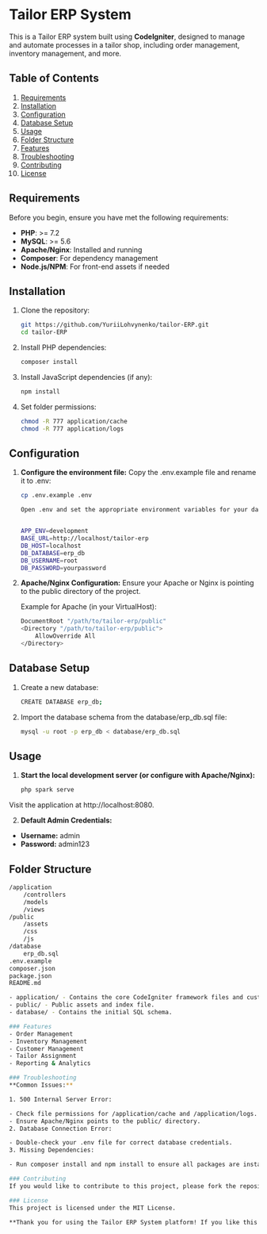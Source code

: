 # Tailor ERP System

This is a Tailor ERP system built using **CodeIgniter**, designed to manage and automate processes in a tailor shop, including order management, inventory management, and more.

## Table of Contents
1. [Requirements](#requirements)
2. [Installation](#installation)
3. [Configuration](#configuration)
4. [Database Setup](#database-setup)
5. [Usage](#usage)
6. [Folder Structure](#folder-structure)
7. [Features](#features)
8. [Troubleshooting](#troubleshooting)
9. [Contributing](#contributing)
10. [License](#license)

## Requirements

Before you begin, ensure you have met the following requirements:
- **PHP**: >= 7.2
- **MySQL**: >= 5.6
- **Apache/Nginx**: Installed and running
- **Composer**: For dependency management
- **Node.js/NPM**: For front-end assets if needed

## Installation

1. Clone the repository:
   ```bash
   git https://github.com/YuriiLohvynenko/tailor-ERP.git
   cd tailor-ERP


2. Install PHP dependencies:
   ```bash
   composer install

3. Install JavaScript dependencies (if any):
   ```bash
   npm install

4. Set folder permissions:
   ```bash
   chmod -R 777 application/cache
   chmod -R 777 application/logs

## Configuration

1. **Configure the environment file:**
   Copy the .env.example file and rename it to .env:
   ```bash
   cp .env.example .env

   Open .env and set the appropriate environment variables for your database connection and app settings:

   
   APP_ENV=development
   BASE_URL=http://localhost/tailor-erp
   DB_HOST=localhost
   DB_DATABASE=erp_db
   DB_USERNAME=root
   DB_PASSWORD=yourpassword

2. **Apache/Nginx Configuration:**
   Ensure your Apache or Nginx is pointing to the public directory of the project.

   Example for Apache (in your VirtualHost):
   ```bash
   DocumentRoot "/path/to/tailor-erp/public"
   <Directory "/path/to/tailor-erp/public">
       AllowOverride All
   </Directory>

## Database Setup

1. Create a new database:
   ```bash
   CREATE DATABASE erp_db;

2. Import the database schema from the database/erp_db.sql file:
   ```bash
   mysql -u root -p erp_db < database/erp_db.sql

## Usage

1. **Start the local development server (or configure with Apache/Nginx):**
   ```bash
   php spark serve

Visit the application at http://localhost:8080.

2. **Default Admin Credentials:**
- **Username:** admin
- **Password:** admin123

## Folder Structure
   ```bash
   /application
       /controllers
       /models
       /views
   /public
       /assets
       /css
       /js
   /database
       erp_db.sql
   .env.example
   composer.json
   package.json
   README.md

- application/ - Contains the core CodeIgniter framework files and custom logic.
- public/ - Public assets and index file.
- database/ - Contains the initial SQL schema.

### Features
- Order Management
- Inventory Management
- Customer Management
- Tailor Assignment
- Reporting & Analytics

### Troubleshooting
**Common Issues:**

1. 500 Internal Server Error:

- Check file permissions for /application/cache and /application/logs.
- Ensure Apache/Nginx points to the public/ directory.
2. Database Connection Error:

- Double-check your .env file for correct database credentials.
3. Missing Dependencies:

- Run composer install and npm install to ensure all packages are installed.

### Contributing
If you would like to contribute to this project, please fork the repository and submit a pull request. Contributions are welcome!

### License
This project is licensed under the MIT License.

**Thank you for using the Tailor ERP System platform! If you like this project, please give it a ⭐ on GitHub.**